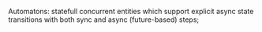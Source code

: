 Automatons: statefull concurrent entities
which support explicit async state transitions 
with both sync and async (future-based) steps;